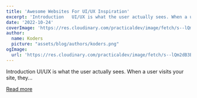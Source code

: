 ```yaml
---
title: 'Awesome Websites For UI/UX Inspiration'
excerpt: 'Introduction   UI/UX is what the user actually sees. When a user visits your site, they...'
date: '2022-10-24'
coverImage: 'https://res.cloudinary.com/practicaldev/image/fetch/s--lQm2dB3B--/c_imagga_scale,f_auto,fl_progressive,h_420,q_auto,w_1000/https://dev-to-uploads.s3.amazonaws.com/uploads/articles/6mvxw28s8gezxddxmke5.png'
author:
  name: Koders
  picture: "assets/blog/authors/koders.png"
ogImage:
  url: 'https://res.cloudinary.com/practicaldev/image/fetch/s--lQm2dB3B--/c_imagga_scale,f_auto,fl_progressive,h_420,q_auto,w_1000/https://dev-to-uploads.s3.amazonaws.com/uploads/articles/6mvxw28s8gezxddxmke5.png'
---
```


Introduction   UI/UX is what the user actually sees. When a user visits your site, they...

[Read more](https://dev.to/surajondev/awesome-websites-for-uiux-inspiration-5h75)
